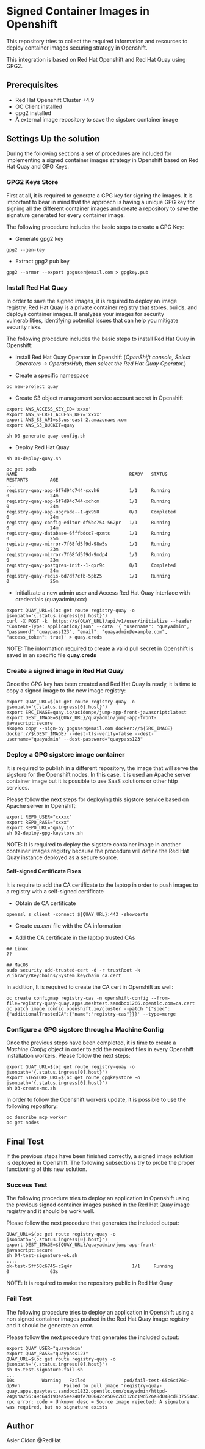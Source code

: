 # Signed Container Images in Openshift

This repository tries to collect the required information and resources to deploy container images securing strategy in Openshift. 

This integration is based on Red Hat Openshift and Red Hat Quay using GPG2.

## Prerequisites

- Red Hat Openshift Cluster +4.9
- OC Client installed
- gpg2 installed
- A external image repository to save the sigstore container image

## Settings Up the solution

During the following sections a set of procedures are included for implementing a signed container images strategy in Openshift based on Red Hat Quay and GPG Keys.

### GPG2 Keys Store

First at all, it is required to generate a GPG key for signing the images. It is important to bear in mind that the approach is having a unique GPG key for signing all the different container images and create a repository to save the signature generated for every container image.

The following procedure includes the basic steps to create a GPG Key:

- Generate gpg2 key

```$bash
gpg2 --gen-key
```

- Extract gpg2 pub key

```$bash
gpg2 --armor --export gpguser@email.com > gpgkey.pub
```

### Install Red Hat Quay

In order to save the signed images, it is required to deploy an image registry. Red Hat Quay is a private container registry that stores, builds, and deploys container images. It analyzes your images for security vulnerabilities, identifying potential issues that can help you mitigate security risks.

The following procedure includes the basic steps to install Red Hat Quay in Openshift:

- Install Red Hat Quay Operator in Openshift (*OpenShift console, Select Operators → OperatorHub, then select the Red Hat Quay Operator.*)

- Create a specific namespace

```$bash
oc new-project quay
```

- Create S3 object management service account secret in Openshift

```$bash
export AWS_ACCESS_KEY_ID='xxxx'
export AWS_SECRET_ACCESS_KEY='xxxx'
export AWS_S3_API=s3.us-east-2.amazonaws.com
export AWS_S3_BUCKET=quay

sh 00-generate-quay-config.sh
```

- Deploy Red Hat Quay

```$bash
sh 01-deploy-quay.sh

oc get pods
NAME                                         READY   STATUS             RESTARTS        AGE
...
registry-quay-app-6f7d94c744-sxvh6           1/1     Running            0               24m
registry-quay-app-6f7d94c744-xchcm           1/1     Running            0               24m
registry-quay-app-upgrade--1-gx958           0/1     Completed          0               24m
registry-quay-config-editor-df5bc754-562pr   1/1     Running            0               24m
registry-quay-database-6fffbdcc7-qxmts       1/1     Running            0               25m
registry-quay-mirror-7f68fd5f9d-98w5s        1/1     Running            0               23m
registry-quay-mirror-7f68fd5f9d-9mdp4        1/1     Running            0               23m
registry-quay-postgres-init--1-qxr9c         0/1     Completed          0               24m
registry-quay-redis-6d7df7cfb-5pb25          1/1     Running            0               25m
```

- Initializate a new admin user and Access Red Hat Quay interface with credentials (quayadmin/xxx)

```$bash
export QUAY_URL=$(oc get route registry-quay -o jsonpath='{.status.ingress[0].host}')
curl -X POST -k  https://${QUAY_URL}/api/v1/user/initialize --header 'Content-Type: application/json' --data '{ "username": "quayadmin", "password":"quaypass123", "email": "quayadmin@example.com", "access_token": true}' > quay.creds
```

NOTE: The information required to create a valid pull secret in Openshift is saved in an specific file **quay.creds**

### Create a signed image in Red Hat Quay

Once the GPG key has been created and Red Hat Quay is ready, it is time to copy a signed image to the new image registry:

```$bash
export QUAY_URL=$(oc get route registry-quay -o jsonpath='{.status.ingress[0].host}')
export SRC_IMAGE=quay.io/acidonpe/jump-app-front-javascript:latest
export DEST_IMAGE=${QUAY_URL}/quayadmin/jump-app-front-javascript:secure
skopeo copy --sign-by gpguser@email.com docker://${SRC_IMAGE} docker://${DEST_IMAGE} --dest-tls-verify=false --dest-username="quayadmin" --dest-password="quaypass123"
```

### Deploy a GPG sigstore image container

It is required to publish in a different repository, the image that will serve the sigstore for the Openshift nodes. In this case, it is used an Apache server container image but it is possible to use SaaS solutions or other http services.

Please follow the next steps for deploying this sigstore service based on Apache server in Openshift:

```$bash
export REPO_USER="xxxxx"
export REPO_PASS="xxxx"
export REPO_URL="quay.io"
sh 02-deploy-gpg-keystore.sh
```

NOTE: It is required to deploy the sigstore container image in another container images registry because the procedure will define the Red Hat Quay instance deployed as a secure source.

#### Self-signed Certificate Fixes

It is require to add the CA certificate to the laptop in order to push images to a registry with a self-signed certificate

- Obtain de CA certificate

```$bash
openssl s_client -connect ${QUAY_URL}:443 -showcerts
```

- Create *ca.cert* file with the CA information

- Add the CA certificate in the laptop trusted CAs

```$bash
## Linux
??

## MacOS
sudo security add-trusted-cert -d -r trustRoot -k /Library/Keychains/System.keychain ca.cert
```

In addition, It is required to create the CA cert in Openshift as well:

```$bash
oc create configmap registry-cas -n openshift-config --from-file=registry-quay-quay.apps.meshtest.sandbox1266.opentlc.com=ca.cert
oc patch image.config.openshift.io/cluster --patch '{"spec":{"additionalTrustedCA":{"name":"registry-cas"}}}' --type=merge
```

### Configure a GPG sigstore through a Machine Config

Once the previous steps have been completed, it is time to create a *Machine Config* object in order to add the required files in every Openshift installation workers. Please follow the next steps:

```$bash
export QUAY_URL=$(oc get route registry-quay -o jsonpath='{.status.ingress[0].host}')
export SIGSTORE_URL=$(oc get route gpgkeystore -o jsonpath='{.status.ingress[0].host}')
sh 03-create-mc.sh
```

In order to follow the Openshift workers update, it is possible to use the following repository:

```$bash
oc describe mcp worker
oc get nodes
```

## Final Test

If the previous steps have been finished correctly, a signed image solution is deployed in Openshift. The following subsections try to probe the proper functioning of this new solution.

### Success Test

The following procedure tries to deploy an application in Openshift using the previous signed container images pushed in the Red Hat Quay image registry and it should be work well.

Please follow the next procedure that generates the included output:

```$bash
QUAY_URL=$(oc get route registry-quay -o jsonpath='{.status.ingress[0].host}')
export DEST_IMAGE=${QUAY_URL}/quayadmin/jump-app-front-javascript:secure
sh 04-test-signature-ok.sh
....
ok-test-5ff58c6745-c2q4r                      1/1     Running            0               63s
```

NOTE: It is required to make the repository public in Red Hat Quay

### Fail Test

The following procedure tries to deploy an application in Openshift using a non signed container images pushed in the Red Hat Quay image registry and it should be generate an error.

Please follow the next procedure that generates the included output:

```$bash
export QUAY_USER="quayadmin"
export QUAY_PASS="quaypass123"
QUAY_URL=$(oc get route registry-quay -o jsonpath='{.status.ingress[0].host}')
sh 05-test-signature-fail.sh
...
10s          Warning   Failed              pod/fail-test-65c6c476c-dp9vn                Failed to pull image "registry-quay-quay.apps.quaytest.sandbox1832.opentlc.com/quayadmin/httpd-24@sha256:49c64d193ea5ee240fe700642ce509c203126c19d526a8d048cd837554ac7b1c": rpc error: code = Unknown desc = Source image rejected: A signature was required, but no signature exists
```

## Author

Asier Cidon @RedHat
